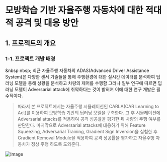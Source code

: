 # 모방학습 기반 자율주행 자동차에 대한 적대적 공격 및 대응 방안

## 1. 프로젝트의 개요
### 1-1. 프로젝트 개발 배경


&nbsp&nbsp;nbsp;&nbsp;최근 자율주행 자동차의 ADAS(Advanced Driver Assistance System)은 다양한 센서 기술들을 통해 주행환경에 대한 실시간 데이터를 분석하여 딥러닝 모델을 통해 상황을 분석하고 차량의 제어를 수행함
그러나 일부 연구에 따르면 딥러닝 모델이 Adversarial attack에 취약하다는 것이 밝혀져 이에 대한 연구 개발은 필수적이다.

>  따라서 본 프로젝트에서는 자율주행 시뮬레이션인 CARLA(CAR Learning to Act)를 이용하여 모방학습 기반의 딥러닝 모델을 구축한다. 그 후 시뮬레이션에 Adversarial attacks를 적용하여 공격 성공률을 평가한 뒤 차량의 주행 여부를 판단한다. 마지막으로 Adversarial attacks에 대응하기 위해 Feature Squeezing, Adversarial Training, Gradient Sign Inversion을 실험한 후 Gradient Removal Module을 적용하여 공격 성공률을 평가하고 자율주행 자동차가 정상 주행 하도록 도와준다.


![Image](https://github.com/user-attachments/assets/845dc385-736e-44a0-a36d-36ef0f296fbc)
